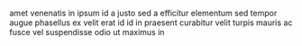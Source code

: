 amet venenatis in ipsum id a justo sed a efficitur elementum sed tempor augue
phasellus ex velit erat id id in praesent curabitur velit turpis mauris ac
fusce vel suspendisse odio ut maximus in